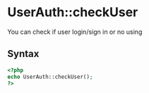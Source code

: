# UserAuth::checkUser

You can check if user login/sign in or no using

## Syntax

```php
<?php
echo UserAuth::checkUser();
?>
```
